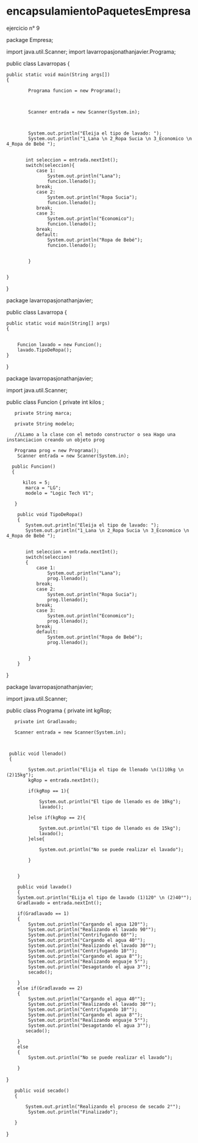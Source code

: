 # encapsulamientoPaquetesEmpresa
ejercicio n° 9


package Empresa;


import java.util.Scanner;
import lavarropasjonathanjavier.Programa;

public class Lavarropas {
    
    public static void main(String args[])
    {
        
            Programa funcion = new Programa();
        
        
        
            Scanner entrada = new Scanner(System.in);
            
            
            
            System.out.println("Eleija el tipo de lavado: ");
            System.out.println("1_Lana \n 2_Ropa Sucia \n 3_Economico \n 4_Ropa de Bebé ");
           
           
           int seleccion = entrada.nextInt();
           switch(seleccion){
               case 1:
                   System.out.println("Lana");
                   funcion.llenado();
               break;
               case 2:
                   System.out.println("Ropa Sucia");
                   funcion.llenado();
               break;
               case 3:
                   System.out.println("Economico");
                   funcion.llenado();
               break;
               default:
                   System.out.println("Ropa de Bebé");
                   funcion.llenado();
       
       
            }

    
    }
}

package lavarropasjonathanjavier;


public class Lavarropa {

    
    public static void main(String[] args) 
    {
        
        
        Funcion lavado = new Funcion();
        lavado.TipoDeRopa();
    }
    
}



package lavarropasjonathanjavier;

import java.util.Scanner;


public class Funcion
{
    private int kilos ;
    
       private String marca;
       
       private String modelo;
       
       //LLamo a la clase con el metodo constructor o sea Hago una instanciacion creando un objeto prog
       
       Programa prog = new Programa();
        Scanner entrada = new Scanner(System.in);
        
      public Funcion()
      {
       
          kilos = 5;
           marca = "LG";
           modelo = "Logic Tech V1";
           
       }
       
        public void TipoDeRopa()
        {
           System.out.println("Eleija el tipo de lavado: ");
           System.out.println("1_Lana \n 2_Ropa Sucia \n 3_Economico \n 4_Ropa de Bebé ");
           
           
           int seleccion = entrada.nextInt();
           switch(seleccion)
           {
               case 1:
                   System.out.println("Lana");
                   prog.llenado();
               break;
               case 2:
                   System.out.println("Ropa Sucia");
                   prog.llenado();
               break;
               case 3:
                   System.out.println("Economico");
                   prog.llenado();
               break;
               default:
                   System.out.println("Ropa de Bebé");
                   prog.llenado();
       
       
            }
        }  
        
}

package lavarropasjonathanjavier;

import java.util.Scanner;

public class Programa
{
    private int kgRop;
    
       private int Gradlavado;
       
       Scanner entrada = new Scanner(System.in);
    
    
    
     public void llenado()
     {
        
            System.out.println("Elija el tipo de llenado \n(1)10kg \n (2)15kg");
            kgRop = entrada.nextInt();
            
            if(kgRop == 1){
            
                System.out.println("El tipo de llenado es de 10kg");
                lavado();
            
            }else if(kgRop == 2){
            
                System.out.println("El tipo de llenado es de 15kg");
                lavado();
            }else{
            
                System.out.println("No se puede realizar el lavado");
                
            }
            
        
        }
        
        public void lavado()
        {
        System.out.println("ELija el tipo de lavado (1)120° \n (2)40°");
        Gradlavado = entrada.nextInt();
        
        if(Gradlavado == 1)
        {
            System.out.println("Cargando el agua 120°");
            System.out.println("Realizando el lavado 90°");
            System.out.println("Centrifugando 60°");
            System.out.println("Cargando el agua 40°");
            System.out.println("Realizando el lavado 30°");
            System.out.println("Centrifugando 10°");
            System.out.println("Cargando el agua 8°");
            System.out.println("Realizando enguaje 5°");
            System.out.println("Desagotando el agua 3°");
            secado();
      
        }
        else if(Gradlavado == 2)
        {
            System.out.println("Cargando el agua 40°");
            System.out.println("Realizando el lavado 30°");
            System.out.println("Centrifugando 10°");
            System.out.println("Cargando el agua 8°");
            System.out.println("Realizando enguaje 5°");
            System.out.println("Desagotando el agua 3°");
           secado();
        
        }
        else
        {
            System.out.println("No se puede realizar el lavado");
           
        }
}
       
       public void secado()
       {
       
           System.out.println("Realizando el proceso de secado 2°");
            System.out.println("Finalizado");
       
       }
}

